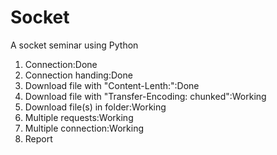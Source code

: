 # Socket
A socket seminar using Python

1. Connection:Done
2. Connection handing:Done
3. Download file with "Content-Lenth:":Done
4. Download file with "Transfer-Encoding: chunked":Working
5. Download file(s) in folder:Working
6. Multiple requests:Working
7. Multiple connection:Working
8. Report
